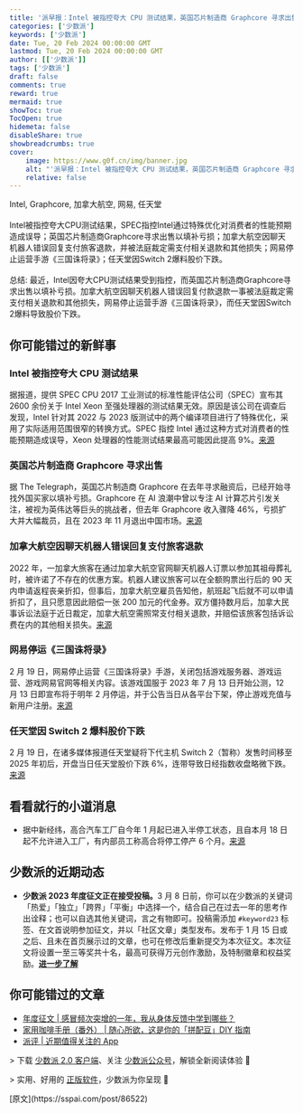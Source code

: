 ```yaml
---
title: '派早报：Intel 被指控夸大 CPU 测试结果，英国芯片制造商 Graphcore 寻求出售等'
categories: ['少数派']
keywords: ['少数派']
date: Tue, 20 Feb 2024 00:00:00 GMT
lastmod: Tue, 20 Feb 2024 00:00:00 GMT
author: [['少数派']]
tags: ['少数派']
draft: false 
comments: true
reward: true 
mermaid: true 
showToc: true 
TocOpen: true 
hidemeta: false 
disableShare: true 
showbreadcrumbs: true 
cover:
    image: https://www.g0f.cn/img/banner.jpg
    alt: "'派早报：Intel 被指控夸大 CPU 测试结果，英国芯片制造商 Graphcore 寻求出售等'"
    relative: false
---
```


<div>

<div> Intel, Graphcore, 加拿大航空, 网易, 任天堂<br/>
<br/>
Intel被指控夸大CPU测试结果，SPEC指控Intel通过特殊优化对消费者的性能预期造成误导；英国芯片制造商Graphcore寻求出售以填补亏损；加拿大航空因聊天机器人错误回复支付旅客退款，并被法庭裁定需支付相关退款和其他损失；网易停止运营手游《三国诛将录》；任天堂因Switch 2爆料股价下跌。<br/>
<br/>总结: 最近，Intel因夸大CPU测试结果受到指控，而英国芯片制造商Graphcore寻求出售以填补亏损。加拿大航空因聊天机器人错误回复付款退款一事被法庭裁定需支付相关退款和其他损失，网易停止运营手游《三国诛将录》，而任天堂因Switch 2爆料导致股价下跌。 <div>
<h2>你可能错过的新鲜事</h2><h3>Intel 被指控夸大 CPU 测试结果</h3><p>据报道，提供 SPEC CPU 2017 工业测试的标准性能评估公司（SPEC）宣布其 2600 余份关于 Intel Xeon 至强处理器的测试结果无效。原因是该公司在调查后发现，Intel 针对其 2022 与 2023 版测试中的两个编译项目进行了特殊优化，采用了实际适用范围很窄的转换方式。SPEC 指控 Intel 通过这种方式对消费者的性能预期造成误导，Xeon 处理器的性能测试结果最高可能因此提高 9%。<a href="https://www.pcworld.com/article/2238972">来源</a></p><h3>英国芯片制造商 Graphcore 寻求出售</h3><p>据 The Telegraph，英国芯片制造商 Graphcore 在去年寻求融资后，已经开始寻找外国买家以填补亏损。Graphcore 在 AI 浪潮中曾以专注 AI 计算芯片引发关注，被视为英伟达等巨头的挑战者，但去年 Graphcore 收入骤降 46%，亏损扩大并大幅裁员，且在 2023 年 11 月退出中国市场。<a href="https://www.telegraph.co.uk/business/2024/02/17/british-ai-champion-graphcore-explores-foreign-sale/">来源</a></p><h3>加拿大航空因聊天机器人错误回复支付旅客退款</h3><p>2022 年，一加拿大旅客在通过加拿大航空官网聊天机器人订票以参加其祖母葬礼时，被许诺了不存在的优惠方案。机器人建议旅客可以在全额购票出行后的 90 天内申请返程丧亲折扣，但事后，加拿大航空雇员告知他，航班起飞后就不可以申请折扣了，且只愿意因此赔偿一张 200 加元的代金券。双方僵持数月后，加拿大民事诉讼法庭于近日裁定，加拿大航空需照常支付相关退款，并赔偿该旅客包括诉讼费在内的其他相关损失。<a href="https://www.wired.com/story/air-canada-chatbot-refund-policy/">来源</a></p><h3>网易停运《三国诛将录》</h3><p>2 月 19 日，网易停止运营《三国诛将录》手游，关闭包括游戏服务器、游戏运营、游戏网易官网等相关内容。该游戏国服于 2023 年 7 月 13 日开始公测，12 月 13 日即宣布将于明年 2 月停运，并于公告当日从各平台下架，停止游戏充值与新用户注册。<a href="https://sgzjl.163.com/news/official/20231213/37794_1118544.html">来源</a></p><h3>任天堂因 Switch 2 爆料股价下跌</h3><p>2 月 19 日，在诸多媒体报道任天堂疑将下代主机 Switch 2（暂称）发售时间移至 2025 年初后，开盘当日任天堂股价下跌 6%，连带导致日经指数收盘略微下跌。<a href="https://www.reuters.com/technology/nintendo-shares-slide-reports-delayed-switch-successor-release-2024-02-19/">来源</a></p><h2>看看就行的小道消息</h2><ul><li>据中新经纬，高合汽车工厂自今年 1 月起已进入半停工状态，且自本月 18 日起不允许进入工厂，有内部员工称高合将停工停产 6 个月。<a href="https://weibo.com/5993531560/O1cXOijdw">来源</a></li></ul><h2>少数派的近期动态</h2><ul><li><strong>少数派 2023 年度征文正在接受投稿。</strong>3 月 8 日前，你可以在少数派的关键词「热爱」「独立」「跨界」「平衡」中选择一个，结合自己在过去一年的思考作出诠释；也可以自选其他关键词，言之有物即可。投稿需添加 <code>#keyword23</code> 标签、在文首说明参加征文，并以「社区文章」类型发布。发布于 1 月 15 日或之后、且未在首页展示过的文章，也可在修改后重新提交为本次征文。本次征文将设置一至三等奖共十名，最高可获得万元创作激励，及特制徽章和权益奖励。<a href="https://sspai.com/post/86409"><strong>进一步了解</strong></a></li></ul><h2>你可能错过的文章</h2><ul><li><a href="https://sspai.com/post/86483">年度征文 | 感冒频次突增的一年，我从身体反馈中学到哪些？</a></li><li><a href="https://sspai.com/post/86481">家用咖啡手册（番外） | 随心所欲，这是你的「拼配豆」DIY 指南</a></li><li><a href="https://sspai.com/post/86521">派评 | 近期值得关注的 App</a></li></ul><p>&gt; 下载 <a href="https://sspai.com/page/client">少数派 2.0 客户端</a>、关注 <a href="https://sspai.com/s/J71e">少数派公众号</a>，解锁全新阅读体验 📰</p><p>&gt; 实用、好用的 <a href="https://sspai.com/mall">正版软件</a>，少数派为你呈现 🚀</p>
</div></div>
</div>

<div>
[原文](https://sspai.com/post/86522)
</div>

